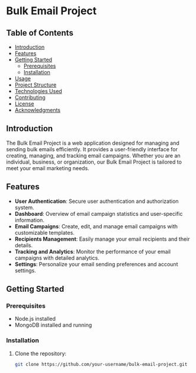 # Bulk Email Project

## Table of Contents

- [Introduction](#introduction)
- [Features](#features)
- [Getting Started](#getting-started)
  - [Prerequisites](#prerequisites)
  - [Installation](#installation)
- [Usage](#usage)
- [Project Structure](#project-structure)
- [Technologies Used](#technologies-used)
- [Contributing](#contributing)
- [License](#license)
- [Acknowledgments](#acknowledgments)

## Introduction

The Bulk Email Project is a web application designed for managing and sending bulk emails efficiently. It provides a user-friendly interface for creating, managing, and tracking email campaigns. Whether you are an individual, business, or organization, our Bulk Email Project is tailored to meet your email marketing needs.

## Features

- **User Authentication**: Secure user authentication and authorization system.
- **Dashboard**: Overview of email campaign statistics and user-specific information.
- **Email Campaigns**: Create, edit, and manage email campaigns with customizable templates.
- **Recipients Management**: Easily manage your email recipients and their details.
- **Tracking and Analytics**: Monitor the performance of your email campaigns with detailed analytics.
- **Settings**: Personalize your email sending preferences and account settings.

## Getting Started

### Prerequisites

- Node.js installed
- MongoDB installed and running

### Installation

1. Clone the repository:

   ```bash
   git clone https://github.com/your-username/bulk-email-project.git
